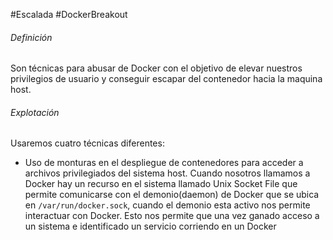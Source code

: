 #Escalada #DockerBreakout
###### Definición
Son técnicas para abusar de Docker con el objetivo de elevar nuestros privilegios de usuario y conseguir escapar del contenedor hacia la maquina host.

###### Explotación
Usaremos cuatro técnicas diferentes:
-  Uso de monturas en el despliegue de contenedores para acceder a archivos privilegiados del sistema host.
		Cuando nosotros llamamos a Docker hay un recurso en el sistema llamado Unix Socket File que permite comunicarse con el demonio(daemon) de Docker que se ubica en `/var/run/docker.sock`, cuando el demonio esta activo nos permite interactuar con Docker.
		Esto nos permite que una vez ganado acceso  a un sistema e identificado un servicio corriendo en un Docker